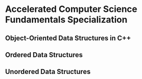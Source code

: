 # Accelerated Computer Science Fundamentals Specialization

## Object-Oriented Data Structures in C++

## Ordered Data Structures

## Unordered Data Structures
